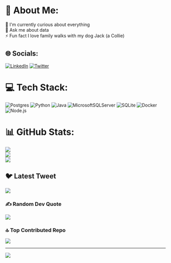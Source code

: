 # 💫 About Me:
🔭 I'm currently curious about everything<br>💬 Ask me about data<br>⚡ Fun fact I love family walks with my dog Jack (a Collie)


## 🌐 Socials:
[![LinkedIn](https://img.shields.io/badge/LinkedIn-%230077B5.svg?logo=linkedin&logoColor=white)](https://www.linkedin.com/in/guillermopizarro/) [![Twitter](https://img.shields.io/badge/Twitter-%231DA1F2.svg?logo=Twitter&logoColor=white)](https://x.com/omarjcm) 

# 💻 Tech Stack:
![Postgres](https://img.shields.io/badge/postgres-%23316192.svg?style=for-the-badge&logo=postgresql&logoColor=white) ![Python](https://img.shields.io/badge/python-3670A0?style=for-the-badge&logo=python&logoColor=ffdd54) ![Java](https://img.shields.io/badge/java-%23ED8B00.svg?style=for-the-badge&logo=java&logoColor=white) ![MicrosoftSQLServer](https://img.shields.io/badge/Microsoft%20SQL%20Sever-CC2927?style=for-the-badge&logo=microsoft%20sql%20server&logoColor=white) ![SQLite](https://img.shields.io/badge/sqlite-%2307405e.svg?style=for-the-badge&logo=sqlite&logoColor=white) 	![Docker](https://img.shields.io/badge/docker-%230db7ed.svg?style=for-the-badge&logo=docker&logoColor=white) ![Node.js](https://img.shields.io/badge/nodejs-%230db7ed.svg?style=for-the-badge&logo=nodejs&logoColor=white)

# 📊 GitHub Stats:
![](https://github-readme-stats.vercel.app/api?username=guillermopizarro&theme=dark&hide_border=false&include_all_commits=false&count_private=false)<br/>
![](https://github-readme-streak-stats.herokuapp.com/?user=guillermopizarro&theme=dark&hide_border=false)<br/>
![](https://github-readme-stats.vercel.app/api/top-langs/?username=guillermopizarro&theme=dark&hide_border=false&include_all_commits=false&count_private=false&layout=compact)

## 🐦 Latest Tweet
[![](https://gtce.itsvg.in/api?username=guillermopizarro)](https://github.com/guillermopizarro/github-twitter-card-embed)

### ✍️ Random Dev Quote
![](https://quotes-github-readme.vercel.app/api?type=horizontal&theme=radical)

### 🔝 Top Contributed Repo
![](https://github-contributor-stats.vercel.app/api?username=guillermopizarro&limit=5&theme=dark&combine_all_yearly_contributions=true)

---
[![](https://visitcount.itsvg.in/api?id=evandycke&icon=0&color=0)](https://visitcount.itsvg.in)

<!-- Proudly created with GPRM ( https://gprm.itsvg.in ) -->

